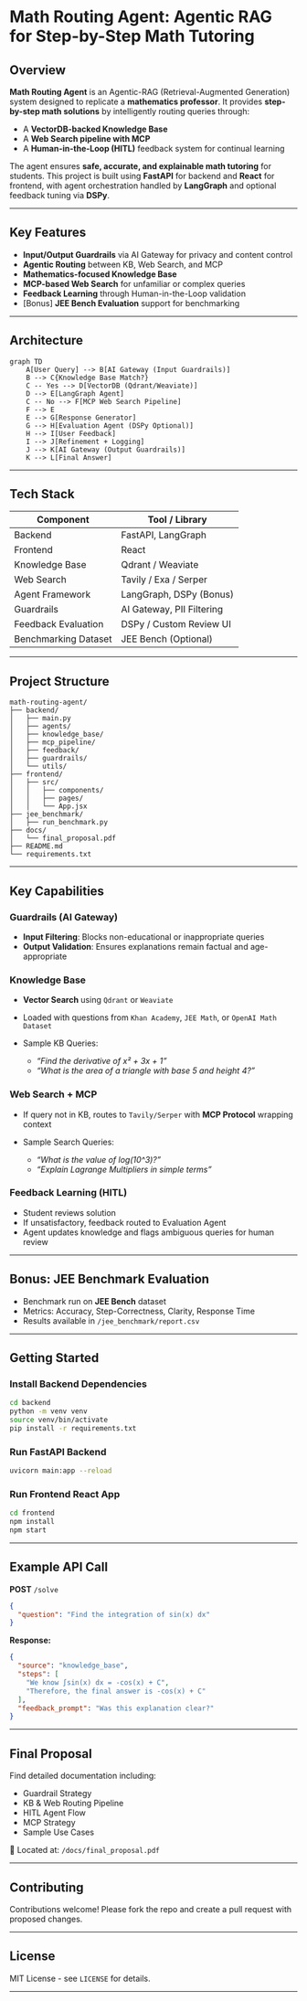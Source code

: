 # Math Routing Agent: Agentic RAG for Step-by-Step Math Tutoring

## Overview

**Math Routing Agent** is an Agentic-RAG (Retrieval-Augmented Generation) system designed to replicate a **mathematics professor**. It provides **step-by-step math solutions** by intelligently routing queries through:

* A **VectorDB-backed Knowledge Base**
* A **Web Search pipeline with MCP**
* A **Human-in-the-Loop (HITL)** feedback system for continual learning

The agent ensures **safe, accurate, and explainable math tutoring** for students. This project is built using **FastAPI** for backend and **React** for frontend, with agent orchestration handled by **LangGraph** and optional feedback tuning via **DSPy**.

---

## Key Features

* **Input/Output Guardrails** via AI Gateway for privacy and content control
* **Agentic Routing** between KB, Web Search, and MCP
* **Mathematics-focused Knowledge Base**
* **MCP-based Web Search** for unfamiliar or complex queries
* **Feedback Learning** through Human-in-the-Loop validation
* \[Bonus] **JEE Bench Evaluation** support for benchmarking

---

## Architecture

```mermaid
graph TD
    A[User Query] --> B[AI Gateway (Input Guardrails)]
    B --> C{Knowledge Base Match?}
    C -- Yes --> D[VectorDB (Qdrant/Weaviate)]
    D --> E[LangGraph Agent]
    C -- No --> F[MCP Web Search Pipeline]
    F --> E
    E --> G[Response Generator]
    G --> H[Evaluation Agent (DSPy Optional)]
    H --> I[User Feedback]
    I --> J[Refinement + Logging]
    J --> K[AI Gateway (Output Guardrails)]
    K --> L[Final Answer]
```

---

## Tech Stack

| Component            | Tool / Library            |
| -------------------- | ------------------------- |
| Backend              | FastAPI, LangGraph        |
| Frontend             | React                     |
| Knowledge Base       | Qdrant / Weaviate         |
| Web Search           | Tavily / Exa / Serper     |
| Agent Framework      | LangGraph, DSPy (Bonus)   |
| Guardrails           | AI Gateway, PII Filtering |
| Feedback Evaluation  | DSPy / Custom Review UI   |
| Benchmarking Dataset | JEE Bench (Optional)      |

---

## Project Structure

```
math-routing-agent/
├── backend/
│   ├── main.py
│   ├── agents/
│   ├── knowledge_base/
│   ├── mcp_pipeline/
│   ├── feedback/
│   ├── guardrails/
│   └── utils/
├── frontend/
│   ├── src/
│   │   ├── components/
│   │   ├── pages/
│   │   └── App.jsx
├── jee_benchmark/
│   ├── run_benchmark.py
├── docs/
│   └── final_proposal.pdf
├── README.md
└── requirements.txt
```

---

## Key Capabilities

### Guardrails (AI Gateway)

* **Input Filtering**: Blocks non-educational or inappropriate queries
* **Output Validation**: Ensures explanations remain factual and age-appropriate

### Knowledge Base

* **Vector Search** using `Qdrant` or `Weaviate`
* Loaded with questions from `Khan Academy`, `JEE Math`, or `OpenAI Math Dataset`
* Sample KB Queries:

  * *“Find the derivative of x² + 3x + 1”*
  * *“What is the area of a triangle with base 5 and height 4?”*

### Web Search + MCP

* If query not in KB, routes to `Tavily/Serper` with **MCP Protocol** wrapping context
* Sample Search Queries:

  * *“What is the value of log(10^3)?”*
  * *“Explain Lagrange Multipliers in simple terms”*

### Feedback Learning (HITL)

* Student reviews solution
* If unsatisfactory, feedback routed to Evaluation Agent
* Agent updates knowledge and flags ambiguous queries for human review

---

## Bonus: JEE Benchmark Evaluation

* Benchmark run on **JEE Bench** dataset
* Metrics: Accuracy, Step-Correctness, Clarity, Response Time
* Results available in `/jee_benchmark/report.csv`

---

## Getting Started

### Install Backend Dependencies

```bash
cd backend
python -m venv venv
source venv/bin/activate
pip install -r requirements.txt
```

### Run FastAPI Backend

```bash
uvicorn main:app --reload
```

### Run Frontend React App

```bash
cd frontend
npm install
npm start
```

---

## Example API Call

**POST** `/solve`

```json
{
  "question": "Find the integration of sin(x) dx"
}
```

**Response:**

```json
{
  "source": "knowledge_base",
  "steps": [
    "We know ∫sin(x) dx = -cos(x) + C",
    "Therefore, the final answer is -cos(x) + C"
  ],
  "feedback_prompt": "Was this explanation clear?"
}
```



---

## Final Proposal

Find detailed documentation including:

* Guardrail Strategy
* KB & Web Routing Pipeline
* HITL Agent Flow
* MCP Strategy
* Sample Use Cases

📄 Located at: `/docs/final_proposal.pdf`

---

## Contributing

Contributions welcome! Please fork the repo and create a pull request with proposed changes.

---

## License

MIT License - see `LICENSE` for details.

---


